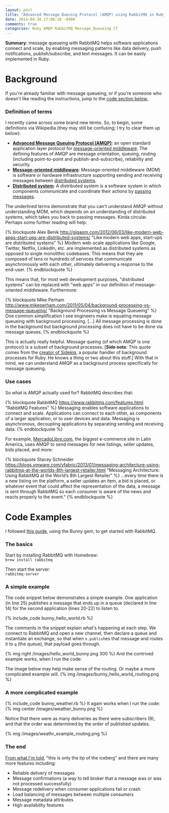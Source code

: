 ```yaml
---
layout: post
title: "Advanced Message Queuing Protocol (AMQP) using RabbitMQ in Ruby"
date: 2014-04-30 17:08:10 -0400
comments: true
categories: Ruby AMQP RabbitMQ Message_Queueing CT
---
```

<strong>Summary</strong>: message queueing with RabbitMQ helps software applications connect and scale, by enabling messaging patterns like data delivery, push notifications, publish/subscribe, and text messages. It can be easily implemented in Ruby.

<h1>Background</h1>
If you're already familiar with message queueing, or if you're someone who doesn't like reading the instructions, jump to the <a href="/blog/2014/04/30/amqp-rabbitmq-ruby#code">code section below.</a>

<!--more-->

<h3>Definition of terms</h3>
I recently came across some brand new terms. So, to begin, some definitions via Wikipedia (they may still be confusing; I try to clear them up below):<ul>
<li><a href="http://en.wikipedia.org/wiki/Advanced_Message_Queuing_Protocol"><strong>Advanced Message Queuing Protocol (AMQP)</strong></a>: an open standard application layer protocol for <u>message-oriented middleware</u>. The defining features of AMQP are message orientation, queuing, routing (including point-to-point and publish-and-subscribe), reliability and security.</li>
<li><a href="http://en.wikipedia.org/wiki/Message-oriented_middleware"><strong>Message-oriented middleware</strong></a>: Message-oriented middleware (MOM) is software or hardware infrastructure supporting sending and receiving messages between <u>distributed systems</u>.</li>
<li><a href="http://en.wikipedia.org/wiki/Distributed_computing"><strong>Distributed system</strong></a>: A distributed system is a software system in which components communicate and coordinate their actions by <u>passing messages</u>.</li>
</ul>

The underlined terms demonstrate that you can't understand AMQP without understanding MOM, which depends on an understanding of distributed systems, which takes you back to passing messages. Kinda circular. Perhaps some further reading will help:


{% blockquote Alex Benik http://gigaom.com/2012/06/03/like-modern-web-apps-start-ups-are-distributed-systems/  "Like modern web apps, start-ups are distributed systems"  %}
Modern web-scale applications like Google, Twitter, Netflix, LinkedIn, etc. are implemented as distributed systems as opposed to single monolithic codebases. This means that they are composed of tens or hundreds of services that communicate asynchronously with each other, ultimately delivering a response to the end-user.
{% endblockquote %}

This means that, for most web development purposes, "distributed systems" can be replaced with "web apps" in our definition of message-oriented middleware. Furthermore:

{% blockquote Mike Perham http://www.mikeperham.com/2011/05/04/background-processing-vs-message-queueing/ "Background Processing vs Message Queueing" %}
One common simplification I see engineers make is equating message queueing with background processing. [...] All message processing is done in the background but background processing does not have to be done via message queues.
{% endblockquote %}

This is actually really helpful. Message queing (of which AMQP is one protocol) is a subset of background processes. [<strong>Side note</strong>: This quote comes from the <a href="https://github.com/mperham/sidekiq">creator of Sidekiq</a>, a popular handler of background processes for Ruby. He knows a thing or two about this stuff.] With that in mind, we can understand AMQP as a background process specifically for message queueing.

<h3>Use cases</h3>
So what is AMQP actually used for? RabbitMQ describes that:

{% blockquote RabbitMQ https://www.rabbitmq.com/features.html "RabbitMQ Features" %}
Messaging enables software applications to connect and scale. Applications can connect to each other, as components of a larger application, or to user devices and data. Messaging is asynchronous, decoupling applications by separating sending and receiving data.
{% endblockquote %}

For example, <a href="http://en.wikipedia.org/wiki/MercadoLibre.com">MercadoLibre.com</a>, the biggest e-commerce site in Latin America, uses AMQP to send messages for new listings, seller updates, bids placed, and more:

{% blockquote Stacey Schneider https://blogs.vmware.com/vfabric/2013/01/messaging-architecture-using-rabbitmq-at-the-worlds-8th-largest-retailer.html "Messaging Architecture: Using RabbitMQ at the World’s 8th Largest Retailer" %}
...every time there is a new listing on the platform, a seller updates an item, a bid is placed, or whatever event that could affect the representation of the data, a message is sent through RabbitMQ so each consumer is aware of the news and reacts properly to the event."
{% endblockquote %}


<h1 id="code">Code Examples</h1>
I followed <a href="http://rubybunny.info/articles/getting_started.html">this guide</a>, using the Bunny gem, to get started with RabbitMQ.
<h3>The basics</h3>
Start by installing RabbitMQ with Homebrew:<br>
<code>brew install rabbitmq</code>

Then start the server:<br>
<code>rabbitmq-server</code>

<h3>A simple example</h3>
The code snippet below demonstrates a simple example. One application (in line 25) publishes a message that ends up in a queue (declared in line 14) for the second application (lines 20-22) to listen to.

{% include_code bunny_hello_world.rb %}

The comments in the snippet explain what's happening at each step. We connect to RabbitMQ and open a new channel, then declare a queue and instantiate an exchange, so that when <code>x.publish</code>es that message and routes it to <code>q</code> (the queue), that payload goes through.

{% img right /images/hello_world_bunny.png 300 %}
And the contrived example works, when I run the code:

The image below may help make sense of the routing. Or maybe a more complicated example will.
{% img /images/bunny_hello_world_routing.png %}

<h3>A more complicated example</h3>
{% include_code bunny_weather.rb %}
It again works when I run the code:
{% img center /images/weather_bunny.png %}

Notice that there were as many deliveries as there were subscribers (9), and that the order was determined by the order of published updates.

{% img /images/weathr_example_routing.png %}

<h3>The end</h3>
<a href="http://rubybunny.info/articles/getting_started.html#wrapping_up">From what I'm told</a>, "this is only the tip of the iceberg" and there are many more features including:
<ul>
<li>Reliable delivery of messages</li>
<li>Message confirmations (a way to tell broker that a message was or was not processed successfully)</li>
<li>Message redelivery when consumer applications fail or crash</li>
<li>Load balancing of messages between multiple consumers</li>
<li>Message metadata attributes</li>
<li>High availability features</li>